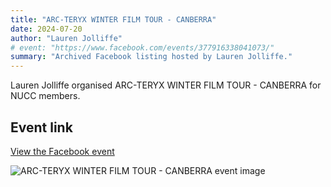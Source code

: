 ```yaml
---
title: "ARC-TERYX WINTER FILM TOUR - CANBERRA"
date: 2024-07-20
author: "Lauren Jolliffe"
# event: "https://www.facebook.com/events/377916338041073/"
summary: "Archived Facebook listing hosted by Lauren Jolliffe."
---
```

Lauren Jolliffe organised ARC-TERYX WINTER FILM TOUR - CANBERRA for NUCC members.

## Event link

[View the Facebook event](https://www.facebook.com/events/377916338041073/)

![ARC-TERYX WINTER FILM TOUR - CANBERRA event image](/trip/event-images/20240720_arc_teryx_winter_film_tour_canberra.jpg)
